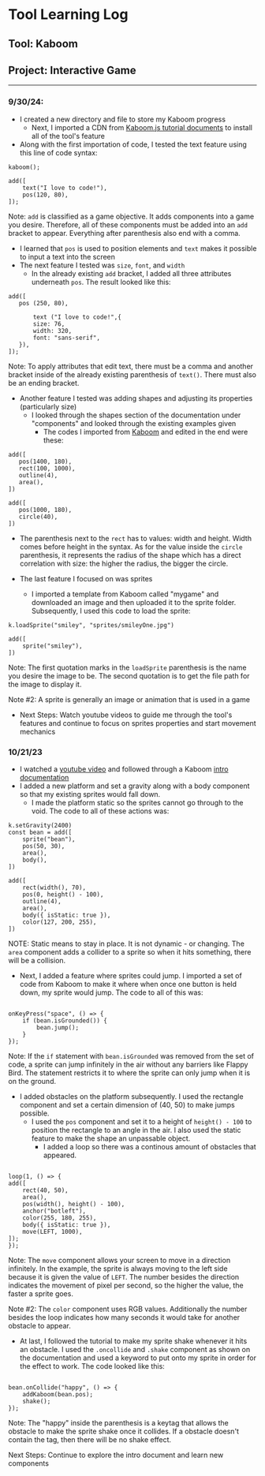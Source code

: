 # Tool Learning Log

## Tool: **Kaboom**

## Project: **Interactive Game**

---

### 9/30/24:
* I created a new directory and file to store my Kaboom progress
    * Next, I imported a CDN from [Kaboom.js tutorial documents](https://kaboomjs.com/doc/setup) to install all of the tool's feature
* Along with the first importation of code, I tested the text feature using this line of code syntax:

``` JS
kaboom();

add([
    text("I love to code!"),
    pos(120, 80),
]);
```
Note: `add` is classified as a game objective. It adds components into a game you desire. Therefore, all of these components must be added into an `add` bracket to appear. Everything after parenthesis also end with a comma.


* I learned that `pos` is used to position elements and `text` makes it possible to input a text into the screen
* The next feature I tested was `size`, `font`, and `width`
  * In the already existing `add` bracket, I added all three attributes underneath `pos`. The result looked like this:

 ``` JS
add([
    pos (250, 80),

        text ("I love to code!",{
        size: 76,
        width: 320,
        font: "sans-serif",
    }),
]);
 ```
Note: To apply attributes that edit text, there must be a comma and another bracket inside of the already existing parenthesis of `text()`. There must also be an ending bracket.

* Another feature I tested was adding shapes and adjusting its properties (particularly size)
    * I looked through the shapes section of the documentation under "components" and looked through the existing examples given
        * The codes I imported from [Kaboom](https://kaboomjs.com/#polygon) and edited in the end were these:

 ``` JS
 add([
    pos(1400, 180),
    rect(100, 1000),
    outline(4),
    area(),
])

add([
    pos(1000, 180),
    circle(40),
])

 ```

* The parenthesis next to the `rect` has to values: width and height. Width comes before height in the syntax. As for the value inside the `circle` parenthesis, it represents the radius of the shape which has a direct correlation with size: the higher the radius, the bigger the circle.

* The last feature I focused on was sprites
    * I imported a template from Kaboom called "mygame" and downloaded an image and then uploaded it to the sprite folder. Subsequently, I used this code to load the sprite:

``` JS
k.loadSprite("smiley", "sprites/smileyOne.jpg")

add([
    sprite("smiley"),
])

```

Note: The first quotation marks in the `loadSprite` parenthesis is the name you desire the image to be. The second quotation is to get the file path for the image to display it.

Note #2: A sprite is generally an image or animation that is used in a game

* Next Steps: Watch youtube videos to guide me through the tool's features and continue to focus on sprites properties and start movement mechanics

### 10/21/23
* I watched a [youtube video](https://www.youtube.com/watch?v=WevIqoWS2L8&list=PLu9YVdNl8Gec9Tn_YWS9XMEy7UCdOi-FQ&index=3) and followed through a Kaboom [intro documentation](https://kaboomjs.com/doc/intro)
* I added a new platform and set a gravity along with a body component so that my existing sprites would fall down.
    * I made the platform static so the sprites cannot go through to the void. The code to all of these actions was:

``` Js
k.setGravity(2400)
const bean = add([
    sprite("bean"),
    pos(50, 30),
    area(),
    body(),
])

add([
    rect(width(), 70),
    pos(0, height() - 100),
    outline(4),
    area(),
    body({ isStatic: true }),
    color(127, 200, 255),
])
```
NOTE: Static means to stay in place. It is not dynamic - or changing. The `area` component adds a collider to a sprite so when it hits something, there will be a collision.

* Next, I added a feature where sprites could jump. I imported a set of code from Kaboom to make it where when once one button is held down, my sprite would jump. The code to all of this was:

```Js

onKeyPress("space", () => {
    if (bean.isGrounded()) {
        bean.jump();
    }
});
```
Note: If the `if` statement with `bean.isGrounded` was removed from the set of code, a sprite can jump infinitely in the air without any barriers like Flappy Bird. The statement restricts it to where the sprite can only jump when it is on the ground.

* I added obstacles on the platform subsequently. I used the rectangle component and set a certain dimension of (40, 50) to make jumps possible.
    * I used the `pos` component and set it to a height of `height() - 100` to position the rectangle to an angle in the air. I also used the static feature to make the shape an unpassable object.
        * I added a loop so there was a continous amount of obstacles that appeared.
``` Js

loop(1, () => {
add([
    rect(40, 50),
    area(),
    pos(width(), height() - 100),
    anchor("botleft"),
    color(255, 180, 255),
    body({ isStatic: true }),
    move(LEFT, 1000),
]);
});

```
Note: The `move` component allows your screen to move in a direction infinitely. In the example, the sprite is always moving to the left side because it is given the value of `LEFT`. The number besides the direction indicates the movement of pixel per second, so the higher the value, the faster a sprite goes.

Note #2: The `color` component uses RGB values. Additionally the number besides the loop indicates how many seconds it would take for another obstacle to appear.

* At last, I followed the tutorial to make my sprite shake whenever it hits an obstacle. I used the `.oncollide` and `.shake` component as shown on the documentation and used a keyword to put onto my sprite in order for the effect to work. The code looked like this:


```Js

bean.onCollide("happy", () => {
    addKaboom(bean.pos);
    shake();
});

```

Note: The "happy" inside the parenthesis is a keytag that allows the obstacle to make the sprite shake once it collides. If a obstacle doesn't contain the tag, then there will be no shake effect.

Next Steps: Continue to explore the intro document and learn new components 






<!--

### X/X/XX:
* Text
>

<!--
* Links you used today (websites, videos, etc)
* Things you tried, progress you made, etc
* Challenges, a-ha moments, etc
* Questions you still have
* What you're going to try next
-->
